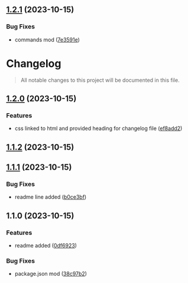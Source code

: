 

## [1.2.1](https://github.com/ayushsgithub/delete/compare/1.2.0...1.2.1) (2023-10-15)


### Bug Fixes

* commands mod ([7e3591e](https://github.com/ayushsgithub/delete/commit/7e3591eb7a854f8cc8b7eaab84e05cadefca2727))

# Changelog

> All notable changes to this project will be documented in this file.

## [1.2.0](https://github.com/ayushsgithub/delete/compare/1.1.2...1.2.0) (2023-10-15)


### Features

* css linked to html and provided heading for changelog file ([ef8add2](https://github.com/ayushsgithub/delete/commit/ef8add2030215f6ed30d5aa93ffd044cc57dd07a))

## [1.1.2](https://github.com/ayushsgithub/delete/compare/1.1.1...1.1.2) (2023-10-15)

## [1.1.1](https://github.com/ayushsgithub/delete/compare/1.1.0...1.1.1) (2023-10-15)


### Bug Fixes

* readme line added ([b0ce3bf](https://github.com/ayushsgithub/delete/commit/b0ce3bf986c8daeaa752a5a8d58579ad978c410f))

## 1.1.0 (2023-10-15)


### Features

* readme added ([0df6923](https://github.com/ayushsgithub/delete/commit/0df692347ab2296fc13d197546638d00756516ca))


### Bug Fixes

* package.json mod ([38c97b2](https://github.com/ayushsgithub/delete/commit/38c97b20725a18d0ce7f338293088aad0060afd8))